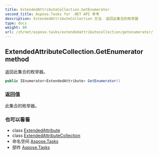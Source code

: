 ```yaml
---
title: ExtendedAttributeCollection.GetEnumerator
second_title: Aspose.Tasks for .NET API 参考
description: ExtendedAttributeCollection 方法. 返回此集合的枚举器
type: docs
weight: 80
url: /zh/net/aspose.tasks/extendedattributecollection/getenumerator/
---
```

## ExtendedAttributeCollection.GetEnumerator method

返回此集合的枚举器。

```csharp
public IEnumerator<ExtendedAttribute> GetEnumerator()
```

### 返回值

此集合的枚举器。

### 也可以看看

* class [ExtendedAttribute](../../extendedattribute/)
* class [ExtendedAttributeCollection](../)
* 命名空间 [Aspose.Tasks](../../extendedattributecollection/)
* 部件 [Aspose.Tasks](../../../)


